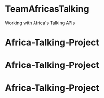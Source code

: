 # TeamAfricasTalking
Working with Africa's Talking APIs
# Africa-Talking-Project
# Africa-Talking-Project
# Africa-Talking-Project
